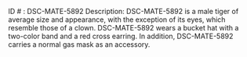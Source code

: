 ID # : DSC-MATE-5892
Description: DSC-MATE-5892 is a male tiger of average size and appearance, with the exception of its eyes, which resemble those of a clown. DSC-MATE-5892 wears a bucket hat with a two-color band and a red cross earring. In addition, DSC-MATE-5892 carries a normal gas mask as an accessory.